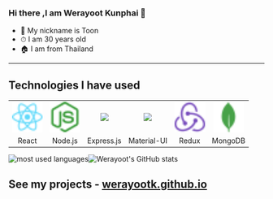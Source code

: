 
### Hi there ,I am Werayoot Kunphai 👋
- 👨 My nickname is Toon
- ⏱ I am 30 years old
- 🏠 I am from Thailand
---

## Technologies I have used

<table >
	<tr align="center">
		<td >
			<img src="/.github/icons/React.svg" width="60"/>
		</td>
		<td >
			<img src="/.github/icons/nodejs.svg" width="60"/>
		</td>
		<td >
			<img src="/.github/icons/expressjs.png" width="60"/>
		</td>
		<td>
			<img src="/.github/icons/materialui.svg" width="60"/>
		</td>
		<td >
			<img src="/.github/icons/redux.svg" width="60"/>
		</td>
		<td >
			<img src="/.github/icons/mongodb.svg" width="60"/>
		</td>
	</tr>
	<tr align="center">
		<td>React</td>
		<td>Node.js</td>
		<td>Express.js</td>
		<td>Material-UI</td>
		<td>Redux</td>
		<td>MongoDB</td>
	</tr>
</table>

<img align="left" src="https://github-readme-stats.vercel.app/api/top-langs?username=beerth21624&show_icons=true&locale=en&layout=compact&theme=radical" alt="most used languages" />

![Werayoot's GitHub stats](https://github-readme-stats.vercel.app/api?username=werayootk&theme=blue-green&show_icons=true)


## See my projects - [werayootk.github.io](https://werayootk.github.io/demo-portfolio/)



<!--
**Werayootk/Werayootk** is a ✨ _special_ ✨ repository because its `README.md` (this file) appears on your GitHub profile.
Here are some ideas to get you started:
- 🔭 I’m currently working on ...
- 🌱 I’m currently learning ...
- 👯 I’m looking to collaborate on ...
- 🤔 I’m looking for help with ...
- 💬 Ask me about ...
- 📫 How to reach me: ...
- 😄 Pronouns: ...
- ⚡ Fun fact: ...
-->
